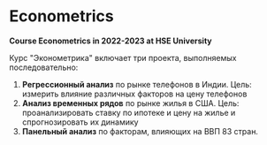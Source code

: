 # Econometrics
**Course Econometrics in 2022-2023 at HSE University**

Курс "Эконометрика" включает три проекта, выполняемых последовательно:
1. **Регрессионный анализ** по рынке телефонов в Индии. Цель: измерить влияние различных факторов на цену телефонов
2. **Анализ временных рядов** по рынке жилья в США. Цель: проанализировать ставку по ипотеке и цену на жилье и спрогнозировать их динамику
3. **Панельный анализ** по факторам, влияющих на ВВП 83 стран.
